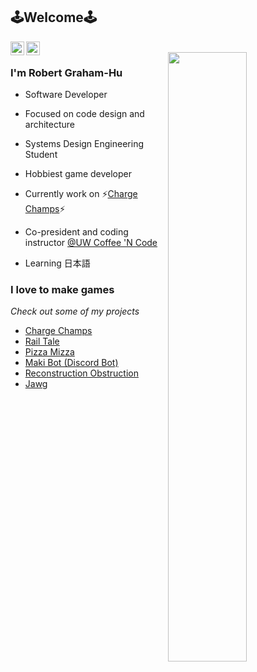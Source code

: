 ## 🕹️Welcome🕹️

<a href="https://www.linkedin.com/in/robert-gh/">
  <img align="left" alt="Robert's Linkdein" width="22px" src="https://cdn.jsdelivr.net/npm/simple-icons@v3/icons/linkedin.svg" />
</a>
<a href="mailto:robertgrahamhu@gmail.com">
  <img align="left" alt="Robert's Email" width="22px" src="https://cdn.jsdelivr.net/npm/simple-icons@v3/icons/gmail.svg" />
</a>
<br />
<img align="right" width=50% src="https://github.com/RobertG-H/RobertG-H/blob/master/squat.png" />

### I'm Robert Graham-Hu
- Software Developer

- Focused on code design and architecture

- Systems Design Engineering Student

- Hobbiest game developer 

- Currently work on ⚡<a href="https://github.com/RobertG-H/the-electric-share">Charge Champs</a>⚡

- Co-president and coding instructor <a href="https://www.facebook.com/UWCoffeeNCode/">@UW Coffee 'N Code</a>

- Learning 日本語

### I love to make games
*Check out some of my projects*

* <a href="https://github.com/RobertG-H/the-electric-share">Charge Champs</a>
* <a href="https://github.com/RobertG-H/s20-gi-jam">Rail Tale</a>
* <a href="https://github.com/RobertG-H/scorespace-game-jam">Pizza Mizza</a>
* <a href="https://github.com/RobertG-H/maki-bot-discord">Maki Bot (Discord Bot)</a>
* <a href="https://github.com/RobertG-H/reconstruction-obstruction">Reconstruction Obstruction</a>
* <a href="https://github.com/RobertG-H/Jawg">Jawg</a>

